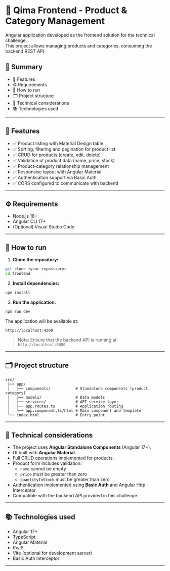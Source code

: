 
# 🎨 Qima Frontend - Product & Category Management

Angular application developed as the frontend solution for the technical challenge.  
This project allows managing products and categories, consuming the backend REST API.

## 📄 Summary

- 🎯 Features
- ⚙️ Requirements
- 🚀 How to run
- 🗂️ Project structure
- 📌 Technical considerations
- 📚 Technologies used

---

## 🎯 Features

- ✅ Product listing with Material Design table
- ✅ Sorting, filtering and pagination for product list
- ✅ CRUD for products (create, edit, delete)
- ✅ Validation of product data (name, price, stock)
- ✅ Product-category relationship management
- ✅ Responsive layout with Angular Material
- ✅ Authentication support via Basic Auth
- ✅ CORS configured to communicate with backend

---

## ⚙️ Requirements

- Node.js 18+
- Angular CLI 17+
- (Optional) Visual Studio Code

---

## 🚀 How to run

1. **Clone the repository:**

```bash
git clone <your-repository>
cd frontend
```

2. **Install dependencies:**

```bash
npm install
```

3. **Run the application:**

```bash
npm run dev
```

The application will be available at:

```
http://localhost:4200
```

> Note: Ensure that the backend API is running at `http://localhost:8080`

---

## 🗂️ Project structure

```
src/
 ├── app/
 │   ├── components/           # Standalone components (product, category)
 │   ├── models/               # Data models
 │   ├── services/             # API service layer
 │   ├── app.routes.ts         # Application routing
 │   └── app.component.ts/html # Main component and template
 └── index.html                # Entry point
```

---

## 📌 Technical considerations

- The project uses **Angular Standalone Components** (Angular 17+).
- UI built with **Angular Material**.
- Full CRUD operations implemented for products.
- Product form includes validation:
  - `name` cannot be empty
  - `price` must be greater than zero
  - `quantityInStock` must be greater than zero
- Authentication implemented using **Basic Auth** and Angular Http Interceptor.
- Compatible with the backend API provided in this challenge.

---

## 📚 Technologies used

- Angular 17+
- TypeScript
- Angular Material
- RxJS
- Vite (optional for development server)
- Basic Auth Interceptor

---

